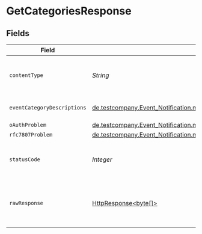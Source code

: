 # GetCategoriesResponse


## Fields

| Field                                                                                                                         | Type                                                                                                                          | Required                                                                                                                      | Description                                                                                                                   |
| ----------------------------------------------------------------------------------------------------------------------------- | ----------------------------------------------------------------------------------------------------------------------------- | ----------------------------------------------------------------------------------------------------------------------------- | ----------------------------------------------------------------------------------------------------------------------------- |
| `contentType`                                                                                                                 | *String*                                                                                                                      | :heavy_check_mark:                                                                                                            | HTTP response content type for this operation                                                                                 |
| `eventCategoryDescriptions`                                                                                                   | [de.testcompany.Event_Notification.models.shared.EventCategoryDescriptions](../../models/shared/EventCategoryDescriptions.md) | :heavy_minus_sign:                                                                                                            | List of Event Type Categories.                                                                                                |
| `oAuthProblem`                                                                                                                | [de.testcompany.Event_Notification.models.shared.OAuthProblem](../../models/shared/OAuthProblem.md)                           | :heavy_minus_sign:                                                                                                            | Unauthorized                                                                                                                  |
| `rfc7807Problem`                                                                                                              | [de.testcompany.Event_Notification.models.shared.Rfc7807Problem](../../models/shared/Rfc7807Problem.md)                       | :heavy_minus_sign:                                                                                                            | Bad Request                                                                                                                   |
| `statusCode`                                                                                                                  | *Integer*                                                                                                                     | :heavy_check_mark:                                                                                                            | HTTP response status code for this operation                                                                                  |
| `rawResponse`                                                                                                                 | [HttpResponse<byte[]>](https://docs.oracle.com/en/java/javase/11/docs/api/java.net.http/java/net/http/HttpResponse.html)      | :heavy_check_mark:                                                                                                            | Raw HTTP response; suitable for custom response parsing                                                                       |